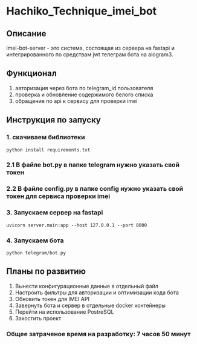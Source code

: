 # Hachiko_Technique_imei_bot

## Описание

imei-bot-server - это система, состоящая из сервера на fastapi и интегрированного по средствам jwt телеграм бота на aiogram3. 

## Функционал
 
1. авторизация через бота по telegram_id пользователя
2. проверка и обновление содержимого белого списка
3. обращение по api к сервису для проверки imei

## Инструкция по запуску

### 1. скачиваем библиотеки
```
python install requirements.txt
```
### 2.1 В файле bot.py в папке telegram нужно указать свой токен
### 2.2 В файле config.py в папке config нужно указать свой токен для сервиса проверки imei

### 3. Запускаем сервер на fastapi
```
uvicorn server.main:app --host 127.0.0.1 --port 8000  
```
### 4. Запускаем бота
```
python telegram/bot.py
```

## Планы по развитию
1. Вынести конфигурационные данные в отдельный файл
2. Настроить фильтры для авторизации и оптимизации кода бота
3. Обновить токен для IMEI API
4. Завернуть бота и сервер в отдельные docker контейнеры
5. Перейти на использование PostreSQL
6. Захостить проект

### Общее затраченое время на разработку: 7 часов 50 минут